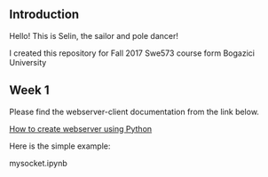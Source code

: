 ## Introduction

Hello! This is Selin, the sailor and pole dancer!

I created this repository for Fall 2017 Swe573 course form Bogazici University


## Week 1
Please find the webserver-client documentation from the link below.

[How to create webserver using Python](https://github.com/SelinGungor/Fall2017Swe573/wiki/How-to-create-webserver-using-Python)

Here is the simple example:

mysocket.ipynb
